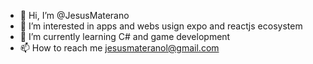 - 👋 Hi, I’m @JesusMaterano
- 👀 I’m interested in apps and webs usign expo and reactjs ecosystem
- 🌱 I’m currently learning C# and game development
- 📫 How to reach me jesusmateranol@gmail.com

<!---
JesusMaterano/JesusMaterano is a ✨ special ✨ repository because its `README.md` (this file) appears on your GitHub profile.
You can click the Preview link to take a look at your changes.
--->
